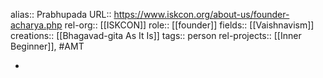 alias:: Prabhupada
URL:: https://www.iskcon.org/about-us/founder-acharya.php
rel-org:: [[ISKCON]]
role:: [[founder]]
fields:: [[Vaishnavism]]
creations:: [[Bhagavad-gita As It Is]]
tags:: person
rel-projects:: [[Inner Beginner]], #AMT

-
